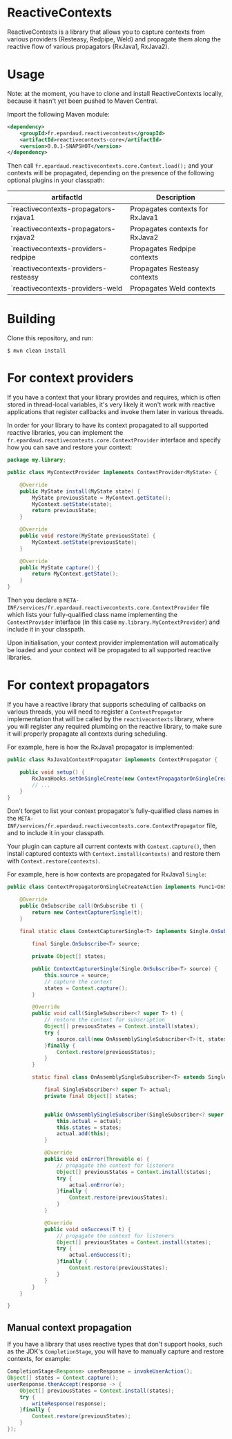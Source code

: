 # ReactiveContexts

ReactiveContexts is a library that allows you to capture contexts from various providers (Resteasy, Redpipe, Weld)
and propagate them along the reactive flow of various propagators (RxJava1, RxJava2).

# Usage

Note: at the moment, you have to clone and install ReactiveContexts locally, because it hasn't yet been pushed to
Maven Central.

Import the following Maven module:

```xml
<dependency>
    <groupId>fr.epardaud.reactivecontexts</groupId>
    <artifactId>reactivecontexts-core</artifactId>
    <version>0.0.1-SNAPSHOT</version>
</dependency>
```

Then call `fr.epardaud.reactivecontexts.core.Context.load();` and your contexts will be propagated, depending on the
presence of the following optional plugins in your classpath:

artifactId | Description
--- | ---
`reactivecontexts-propagators-rxjava1 | Propagates contexts for RxJava1
`reactivecontexts-propagators-rxjava2 | Propagates contexts for RxJava2
`reactivecontexts-providers-redpipe | Propagates Redpipe contexts
`reactivecontexts-providers-resteasy | Propagates Resteasy contexts
`reactivecontexts-providers-weld | Propagates Weld contexts

# Building

Clone this repository, and run:

```shell
$ mvn clean install
```

# For context providers

If you have a context that your library provides and requires, which is often stored in thread-local
variables, it's very likely it won't work with reactive applications that register callbacks and
invoke them later in various threads.

In order for your library to have its context propagated to all supported reactive libraries, you
can implement the `fr.epardaud.reactivecontexts.core.ContextProvider` interface and specify how
you can save and restore your context:

```java
package my.library;

public class MyContextProvider implements ContextProvider<MyState> {

    @Override
    public MyState install(MyState state) {
        MyState previousState = MyContext.getState();
        MyContext.setState(state);
        return previousState;
    }

    @Override
    public void restore(MyState previousState) {
        MyContext.setState(previousState);
    }

    @Override
    public MyState capture() {
        return MyContext.getState();
    }
}
```

Then you declare a `META-INF/services/fr.epardaud.reactivecontexts.core.ContextProvider` file which
lists your fully-qualified class name implementing the `ContextProvider` interface (in this case
`my.library.MyContextProvider`) and include it in your classpath.

Upon initialisation, your context provider implementation will automatically be loaded and your
context will be propagated to all supported reactive libraries. 

# For context propagators

If you have a reactive library that supports scheduling of callbacks on various threads, you will need
to register a `ContextPropagator` implementation that will be called by the `reactivecontexts` library,
where you will register any required plumbing on the reactive library, to make sure it will properly
propagate all contexts during scheduling.

For example, here is how the RxJava1 propagator is implemented:

```java
public class RxJava1ContextPropagator implements ContextPropagator {

    public void setup() {
        RxJavaHooks.setOnSingleCreate(new ContextPropagatorOnSingleCreateAction());
        // ...
    }
}
```

Don't forget to list your context propagator's fully-qualified class names in the
`META-INF/services/fr.epardaud.reactivecontexts.core.ContextPropagator` file, and to include it in
your classpath.

Your plugin can capture all current contexts with `Context.capture()`, then install captured contexts with
`Context.install(contexts)` and restore them with `Context.restore(contexts)`.

For example, here is how contexts are propagated for RxJava1 `Single`:

```java
public class ContextPropagatorOnSingleCreateAction implements Func1<OnSubscribe, OnSubscribe> {

    @Override
    public OnSubscribe call(OnSubscribe t) {
        return new ContextCapturerSingle(t);
    }
    
    final static class ContextCapturerSingle<T> implements Single.OnSubscribe<T> {

        final Single.OnSubscribe<T> source;

        private Object[] states;

        public ContextCapturerSingle(Single.OnSubscribe<T> source) {
            this.source = source;
            // capture the context
            states = Context.capture();
        }

        @Override
        public void call(SingleSubscriber<? super T> t) {
            // restore the context for subscription
            Object[] previousStates = Context.install(states);
            try {
                source.call(new OnAssemblySingleSubscriber<T>(t, states));
            }finally {
                Context.restore(previousStates);
            }
        }

        static final class OnAssemblySingleSubscriber<T> extends SingleSubscriber<T> {

            final SingleSubscriber<? super T> actual;
            private final Object[] states;


            public OnAssemblySingleSubscriber(SingleSubscriber<? super T> actual, Object[] states) {
                this.actual = actual;
                this.states = states;
                actual.add(this);
            }

            @Override
            public void onError(Throwable e) {
                // propagate the context for listeners
                Object[] previousStates = Context.install(states);
                try {
                    actual.onError(e);
                }finally {
                    Context.restore(previousStates);
                }
            }

            @Override
            public void onSuccess(T t) {
                // propagate the context for listeners
                Object[] previousStates = Context.install(states);
                try {
                    actual.onSuccess(t);
                }finally {
                    Context.restore(previousStates);
                }
            }
        }
    }

}
```

## Manual context propagation

If you have a library that uses reactive types that don't support hooks, such as the JDK's `CompletionStage`,
you will have to manually capture and restore contexts, for example:

```java
CompletionStage<Response> userResponse = invokeUserAction();
Object[] states = Context.capture();
userResponse.thenAccept(response -> {
    Object[] previousStates = Context.install(states);
    try {
        writeResponse(response);
    }finally {
        Context.restore(previousStates);
    }
});
```
